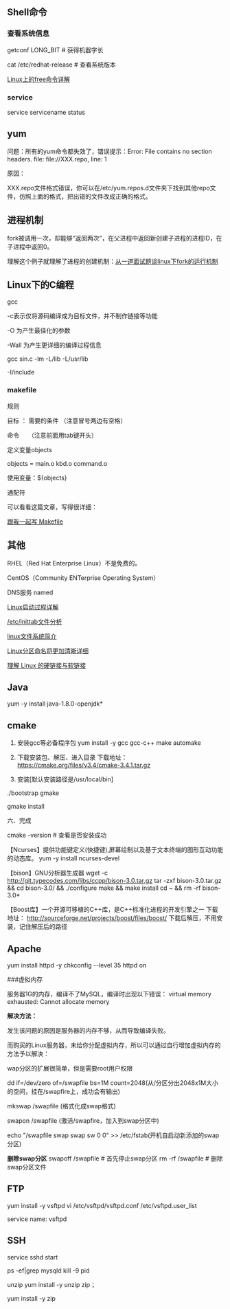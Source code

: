 
## Shell命令
 
### 查看系统信息
 
getconf LONG_BIT # 获得机器字长
 
cat /etc/redhat-release # 查看系统版本
 
[Linux上的free命令详解](http://www.cnblogs.com/coldplayerest/archive/2010/02/20/1669949.html)
 
### service
 
service servicename status
 
## yum
 
问题：所有的yum命令都失效了，错误提示：Error: File contains no section headers.
file: file://XXX.repo, line: 1

原因：
 
XXX.repo文件格式错误，你可以在/etc/yum.repos.d文件夹下找到其他repo文件，仿照上面的格式，把出错的文件改成正确的格式。
 

 
 
## 进程机制
 
fork被调用一次，却能够“返回两次”，在父进程中返回新创建子进程的进程ID，在子进程中返回0。
 
理解这个例子就理解了进程的创建机制：[从一道面试题谈linux下fork的运行机制](http://www.cnblogs.com/leoo2sk/archive/2009/12/11/talk-about-fork-in-linux.html)
 
## Linux下的C编程
 
gcc
 
-c表示仅将源码编译成为目标文件，并不制作链接等功能
 
-O 为产生最佳化的参数
 
-Wall 为产生更详细的编译过程信息
 
gcc sin.c -lm -L/lib -L/usr/lib
 
-I/include
 
### makefile
 
规则
 
目标 ： 需要的条件 （注意冒号两边有空格）
 
命令　　（注意前面用tab键开头）
 
定义变量objects
 
objects = main.o kbd.o command.o
 
使用变量：${objects}
 

 
通配符
 
可以看看这篇文章，写得很详细：
 
[跟我一起写 Makefile](http://blog.csdn.net/ruglcc/article/details/7814546)
 
## 其他
 
RHEL（Red Hat Enterprise Linux）不是免费的。
 
CentOS（Community ENTerprise Operating System）
 
DNS服务 named
 
[Linux启动过程详解](http://blog.chinaunix.net/uid-26495963-id-3066282.html)
 
[/etc/inittab文件分析](http://www.cnblogs.com/sdphome/archive/2011/10/25/2224585.html)
 
[linux文件系统简介](http://www.cnblogs.com/yyyyy5101/articles/1901842.html)
 
[Linux分区命名将更加清晰详细](http://os.51cto.com/art/201002/183095.htm)
 
[理解 Linux 的硬链接与软链接](http://www.ibm.com/developerworks/cn/linux/l-cn-hardandsymb-links/)



## Java
yum -y install java-1.8.0-openjdk*

## cmake

1. 安装gcc等必备程序包
yum install -y gcc gcc-c++ make automake

2. 下载安装包、解压、进入目录
下载地址：https://cmake.org/files/v3.4/cmake-3.4.1.tar.gz

3. 安装[默认安装路径是/usr/local/bin]

./bootstrap
gmake

gmake install

六、完成

cmake -version # 查看是否安装成功

【Ncurses】提供功能键定义(快捷键),屏幕绘制以及基于文本终端的图形互动功能的动态库。
yum -y install ncurses-devel

【bison】GNU分析器生成器
wget -c http://git.typecodes.com/libs/ccpp/bison-3.0.tar.gz
tar -zxf bison-3.0.tar.gz &amp;&amp; cd bison-3.0/ &amp;&amp; ./configure
make &amp;&amp; make install
cd ~ &amp;&amp; rm -rf bison-3.0*

【Boost库】一个开源可移植的C++库，是C++标准化进程的开发引擎之一
下载地址：
http://sourceforge.net/projects/boost/files/boost/
下载后解压，不用安装，记住解压后的路径


## Apache
yum install httpd -y
chkconfig --level 35 httpd on


###虚拟内存

服务器1G的内存，编译不了MySQL，编译时出现以下错误：
virtual memory exhausted: Cannot allocate memory

**解决方法：**

发生该问题的原因是服务器的内存不够，从而导致编译失败。

而购买的Linux服务器，未给你分配虚拟内存，所以可以通过自行增加虚拟内存的方法予以解决：

wap分区的扩展很简单，但是需要root用户权限


dd if=/dev/zero of=/swapfile bs=1M count=2048(从/分区分出2048x1M大小的空间，挂在/swapfire上，成功会有输出)

mkswap /swapfile (格式化成swap格式)

swapon /swapfile (激活/swapfire，加入到swap分区中)

echo "/swapfile swap swap sw 0 0" &gt;&gt; /etc/fstab(开机自启动新添加的swap分区)


**删除swap分区**
swapoff /swapfile # 首先停止swap分区
rm -rf /swapfile # 删除swap分区文件


## FTP
yum install -y vsftpd 
vi /etc/vsftpd/vsftpd.conf
/etc/vsftpd.user_list

service name: vsftpd


## SSH

service sshd start


ps -ef|grep mysqld
kill -9 pid


unzip
yum install -y unzip zip；

yum install -y zip
